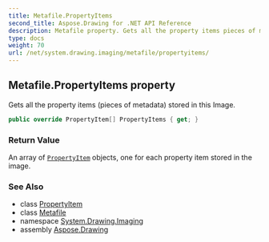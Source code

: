 ```yaml
---
title: Metafile.PropertyItems
second_title: Aspose.Drawing for .NET API Reference
description: Metafile property. Gets all the property items pieces of metadata stored in this Image
type: docs
weight: 70
url: /net/system.drawing.imaging/metafile/propertyitems/
---
```

## Metafile.PropertyItems property

Gets all the property items (pieces of metadata) stored in this Image.

```csharp
public override PropertyItem[] PropertyItems { get; }
```

### Return Value

An array of [`PropertyItem`](../../propertyitem/) objects, one for each property item stored in the image.

### See Also

* class [PropertyItem](../../propertyitem/)
* class [Metafile](../)
* namespace [System.Drawing.Imaging](../../metafile/)
* assembly [Aspose.Drawing](../../../)


